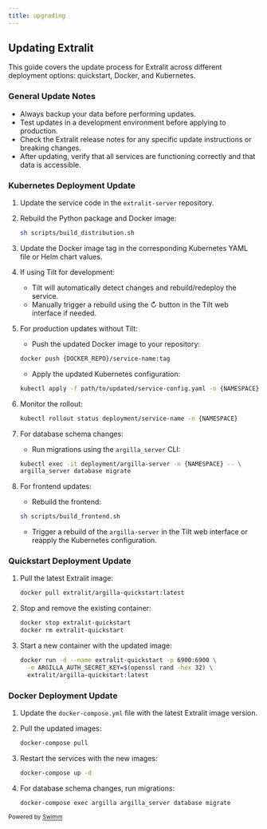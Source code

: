 ```yaml
---
title: upgrading
---
```

## Updating Extralit

This guide covers the update process for Extralit across different deployment options: quickstart, Docker, and Kubernetes.

### General Update Notes

- Always backup your data before performing updates.
- Test updates in a development environment before applying to production.
- Check the Extralit release notes for any specific update instructions or breaking changes.
- After updating, verify that all services are functioning correctly and that data is accessible.

### Kubernetes Deployment Update

1. Update the service code in the `extralit-server` repository.

2. Rebuild the Python package and Docker image:

   ```bash
   sh scripts/build_distribution.sh
   ```

3. Update the Docker image tag in the corresponding Kubernetes YAML file or Helm chart values.

4. If using Tilt for development:

   - Tilt will automatically detect changes and rebuild/redeploy the service.
   - Manually trigger a rebuild using the ↻ button in the Tilt web interface if needed.

5. For production updates without Tilt:

   - Push the updated Docker image to your repository:

   ```bash
   docker push {DOCKER_REPO}/service-name:tag
   ```

   - Apply the updated Kubernetes configuration:

   ```bash
   kubectl apply -f path/to/updated/service-config.yaml -n {NAMESPACE}
   ```

6. Monitor the rollout:

   ```bash
   kubectl rollout status deployment/service-name -n {NAMESPACE}
   ```

7. For database schema changes:

   - Run migrations using the `argilla_server` CLI:

   ```bash
   kubectl exec -it deployment/argilla-server -n {NAMESPACE} -- \
   argilla_server database migrate
   ```

8. For frontend updates:

   - Rebuild the frontend:

   ```bash
   sh scripts/build_frontend.sh
   ```

   - Trigger a rebuild of the `argilla-server` in the Tilt web interface or reapply the Kubernetes configuration.

### Quickstart Deployment Update

1. Pull the latest Extralit image:

   ```bash
   docker pull extralit/argilla-quickstart:latest
   ```

2. Stop and remove the existing container:

   ```bash
   docker stop extralit-quickstart
   docker rm extralit-quickstart
   ```

3. Start a new container with the updated image:

   ```bash
   docker run -d --name extralit-quickstart -p 6900:6900 \
     -e ARGILLA_AUTH_SECRET_KEY=$(openssl rand -hex 32) \
     extralit/argilla-quickstart:latest
   ```

### Docker Deployment Update

1. Update the `docker-compose.yml` file with the latest Extralit image version.

2. Pull the updated images:

   ```bash
   docker-compose pull
   ```

3. Restart the services with the new images:

   ```bash
   docker-compose up -d
   ```

4. For database schema changes, run migrations:

   ```bash
   docker-compose exec argilla argilla_server database migrate
   ```

<SwmMeta version="3.0.0"><sup>Powered by [Swimm](https://app.swimm.io/)</sup></SwmMeta>
